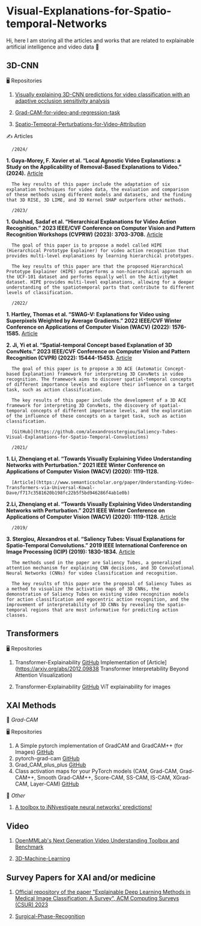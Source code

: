 # Visual-Explanations-for-Spatio-temporal-Networks


Hi, here I am storing all the articles and works that are related to explainable artificial intelligence and video data :hugs:


## **3D-CNN**

:desktop_computer: Repositories 

1. [Visually explaining 3D-CNN predictions for video classification with an adaptive occlusion sensitivity analysis](https://github.com/uchiyama33/AOSA)

2. [Grad-CAM-for-video-and-regression-task](https://github.com/UtopAIBuilder/Grad-CAM-for-video-and-regression-task)

3. [Spatio-Temporal-Perturbations-for-Video-Attribution](https://github.com/shinkyo0513/Spatio-Temporal-Perturbations-for-Video-Attribution)

:writing_hand: Articles 
      
      /2024/
      
   **1. Gaya-Morey, F. Xavier et al. “Local Agnostic Video Explanations: a Study on the Applicability of Removal-Based Explanations to Video.” (2024).**
      [Article](https://www.semanticscholar.org/paper/Local-Agnostic-Video-Explanations%3A-a-Study-on-the-Gaya-Morey-Buades-Rubio/ec8f1b25935904e8866d51d93e27ce0894e324a4)
      
      The key results of this paper include the adaptation of six explanation techniques for video data, the evaluation and comparison of these methods using different models and datasets, and the finding that 3D RISE, 3D LIME, and 3D Kernel SHAP outperform other methods.
      
      /2023/
      
   **1. Gulshad, Sadaf et al. “Hierarchical Explanations for Video Action Recognition.” 2023 IEEE/CVF Conference on Computer Vision and Pattern Recognition Workshops (CVPRW) (2023): 3703-3708.**
      [Article](https://www.semanticscholar.org/paper/Hierarchical-Explanations-for-Video-Action-Gulshad-Long/8aa729cff93d270bab251ece1db8044bcb7318c9)
      
      The goal of this paper is to propose a model called HIPE (Hierarchical Prototype Explainer) for video action recognition that provides multi-level explanations by learning hierarchical prototypes.
      
      The key results of this paper are that the proposed Hierarchical Prototype Explainer (HIPE) outperforms a non-hierarchical approach on the UCF-101 dataset and performs equally well on the ActivityNet dataset. HIPE provides multi-level explanations, allowing for a deeper understanding of the spatiotemporal parts that contribute to different levels of classification.
      
      /2022/
      
   **1. Hartley, Thomas et al. “SWAG-V: Explanations for Video using Superpixels Weighted by Average Gradients.” 2022 IEEE/CVF Winter Conference on Applications of Computer Vision (WACV) (2022): 1576-1585.**
      [Article](https://www.semanticscholar.org/paper/SWAG-V%3A-Explanations-for-Video-using-Superpixels-by-Hartley-Sidorov/414bfba7768b9f44ea53be05647d9a7e913eb354#citing-papers)
      
   **2. Ji, Yi et al. “Spatial-temporal Concept based Explanation of 3D ConvNets.” 2023 IEEE/CVF Conference on Computer Vision and Pattern Recognition (CVPR) (2022): 15444-15453.**
      [Article](https://www.semanticscholar.org/paper/Spatial-temporal-Concept-based-Explanation-of-3D-Ji-Wang/4f9e122682617710546ce5beaba02778c098bbc3)
      
      The goal of this paper is to propose a 3D ACE (Automatic Concept-based Explanation) framework for interpreting 3D ConvNets in video recognition. The framework aims to discover spatial-temporal concepts of different importance levels and explore their influence on a target task, such as action classification.
      
      The key results of this paper include the development of a 3D ACE framework for interpreting 3D ConvNets, the discovery of spatial-temporal concepts of different importance levels, and the exploration of the influence of these concepts on a target task, such as action classification.

      [GitHub](https://github.com/alexandrosstergiou/Saliency-Tubes-Visual-Explanations-for-Spatio-Temporal-Convolutions)
      
      /2021/
      
   **1. Li, Zhenqiang et al. “Towards Visually Explaining Video Understanding Networks with Perturbation.” 2021 IEEE Winter Conference on Applications of Computer Vision (WACV) (2020): 1119-1128.**
      
      [Article](https://www.semanticscholar.org/paper/Understanding-Video-Transformers-via-Universal-Kowal-Dave/f717c3581620b198fc22b5f5bd946286f4ab1e0b)
         
   **2.Li, Zhenqiang et al. “Towards Visually Explaining Video Understanding Networks with Perturbation.” 2021 IEEE Winter Conference on Applications of Computer Vision (WACV) (2020): 1119-1128.**
      [Article](https://www.semanticscholar.org/paper/Towards-Visually-Explaining-Video-Understanding-Li-Wang/b9338b7de4b849cb094aa4cbd5b85f9935a4ae00)
      
      /2019/
      
   **3. Stergiou, Alexandros et al. “Saliency Tubes: Visual Explanations for Spatio-Temporal Convolutions.” 2019 IEEE International Conference on Image Processing (ICIP) (2019): 1830-1834.**
      [Article](https://www.semanticscholar.org/paper/Saliency-Tubes%3A-Visual-Explanations-for-Stergiou-Kapidis/7a307c21fdd9a3edff092fe0485399714e53fd7a#citing-papers)
      
      The methods used in the paper are Saliency Tubes, a generalized attention mechanism for explaining CNN decisions, and 3D Convolutional Neural Networks (CNNs) for video classification and recognition.
      
      The key results of this paper are the proposal of Saliency Tubes as a method to visualize the activation maps of 3D CNNs, the demonstration of Saliency Tubes on existing video recognition models for action classification and egocentric action recognition, and the improvement of interpretability of 3D CNNs by revealing the spatio-temporal regions that are most informative for predicting action classes.


## **Transformers**

:desktop_computer: Repositories
1. Transformer-Explainability  [GitHub](https://github.com/hila-chefer/Transformer-Explainability)
Implementation of [Article](https://arxiv.org/abs/2012.09838 Transformer Interpretability Beyond Attention Visualization)

2. Transformer-Explainability [GitHub](https://github.com/hila-chefer/Transformer-Explainability?tab=readme-ov-file)
ViT explainability for images


## **XAI Methods**
:star2: *Grad-CAM*

:desktop_computer: Repositories
1. A Simple pytorch implementation of GradCAM and GradCAM++ (for Images)
   [GitHub](https://github.com/1Konny/gradcam_plus_plus-pytorch)
2. pytorch-grad-cam
   [GitHub](https://github.com/jacobgil/pytorch-grad-cam)
3. Grad_CAM_plus_plus
   [GitHub](https://github.com/adityac94/Grad_CAM_plus_plus)
4. Class activation maps for your PyTorch models (CAM, Grad-CAM, Grad-CAM++, Smooth Grad-CAM++, Score-CAM, SS-CAM, IS-CAM, XGrad-CAM, Layer-CAM) 
   [GitHub](https://github.com/frgfm/torch-cam)

:star2: *Other*

1. [A toolbox to iNNvestigate neural networks' predictions!](https://github.com/albermax/innvestigate?tab=readme-ov-file#usage-and-examples)

## **Video**
1. [OpenMMLab's Next Generation Video Understanding Toolbox and Benchmark](https://github.com/open-mmlab/mmaction2)

3. [3D-Machine-Learning](https://github.com/timzhang642/3D-Machine-Learning)

## **Survey Papers for XAI and/or medicine**

1. [Official repository of the paper "Explainable Deep Learning Methods in Medical Image Classification: A Survey", ACM Computing Surveys (CSUR) 2023](https://github.com/CristianoPatricio/Explainable-Deep-Learning-Methods-in-Medical-Image-Classification-A-Survey)

2. [Surgical-Phase-Recognition](https://github.com/maxboels/Surgical-Phase-Recognition)


